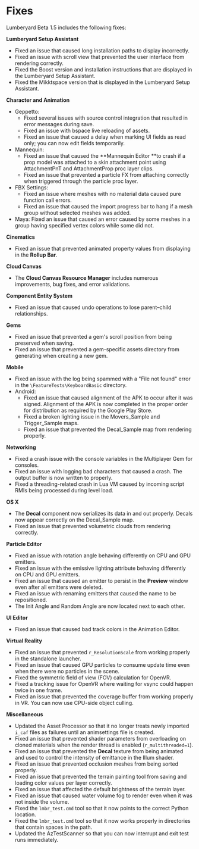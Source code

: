 # Fixes<a name="lumberyard-v1.5-fixes"></a>

Lumberyard Beta 1.5 includes the following fixes:

**Lumberyard Setup Assistant**
+ Fixed an issue that caused long installation paths to display incorrectly.
+ Fixed an issue with scroll view that prevented the user interface from rendering correctly.
+ Fixed the Boost version and installation instructions that are displayed in the Lumberyard Setup Assistant.
+ Fixed the Mikktspace version that is displayed in the Lumberyard Setup Assistant.

**Character and Animation**
+ Geppetto:
  + Fixed several issues with source control integration that resulted in error messages during save.
  + Fixed an issue with bspace live reloading of assets.
  + Fixed an issue that caused a delay when marking UI fields as read only; you can now edit fields temporarily.
+ Mannequin:
  + Fixed an issue that caused the **Mannequin Editor **to crash if a prop model was attached to a skin attachment point using AttachmentPnT and AttachmentProp proc layer clips.
  + Fixed an issue that prevented a particle FX from attaching correctly when triggered through the particle proc layer.
+ FBX Settings:
  + Fixed an issue where meshes with no material data caused pure function call errors.
  + Fixed an issue that caused the import progress bar to hang if a mesh group without selected meshes was added.
+ Maya: Fixed an issue that caused an error caused by some meshes in a group having specified vertex colors while some did not.

**Cinematics**
+ Fixed an issue that prevented animated property values from displaying in the **Rollup Bar**.

**Cloud Canvas**
+ The **Cloud Canvas Resource Manager** includes numerous improvements, bug fixes, and error validations.

**Component Entity System**
+ Fixed an issue that caused undo operations to lose parent–child relationships.

**Gems**
+ Fixed an issue that prevented a gem's scroll position from being preserved when saving.
+ Fixed an issue that prevented a gem-specific assets directory from generating when creating a new gem.

**Mobile**
+ Fixed an issue with the log being spammed with a "File not found" error in the `\FeatureTests\KeyboardBasic` directory.
+ Android:
  + Fixed an issue that caused alignment of the APK to occur after it was signed. Alignment of the APK is now completed in the proper order for distribution as required by the Google Play Store.
  + Fixed a broken lighting issue in the Movers\_Sample and Trigger\_Sample maps.
  + Fixed an issue that prevented the Decal\_Sample map from rendering properly.

**Networking**
+ Fixed a crash issue with the console variables in the Multiplayer Gem for consoles.
+ Fixed an issue with logging bad characters that caused a crash. The output buffer is now written to properly.
+ Fixed a threading-related crash in Lua VM caused by incoming script RMIs being processed during level load.

**OS X**
+ The **Decal** component now serializes its data in and out properly. Decals now appear correctly on the Decal\_Sample map.
+ Fixed an issue that prevented volumetric clouds from rendering correctly.

**Particle Editor**
+ Fixed an issue with rotation angle behaving differently on CPU and GPU emitters.
+ Fixed an issue with the emissive lighting attribute behaving differently on CPU and GPU emitters.
+ Fixed an issue that caused an emitter to persist in the **Preview** window even after all emitters were deleted.
+ Fixed an issue with renaming emitters that caused the name to be repositioned.
+ The Init Angle and Random Angle are now located next to each other.

**UI Editor**
+ Fixed an issue that caused bad track colors in the Animation Editor.

**Virtual Reality**
+ Fixed an issue that prevented `r_ResolutionScale` from working properly in the standalone launcher.
+ Fixed an issue that caused GPU particles to consume update time even when there were no particles in the scene.
+ Fixed the symmetric field of view (FOV) calculation for OpenVR.
+ Fixed a tracking issue for OpenVR where waiting for vsync could happen twice in one frame.
+ Fixed an issue that prevented the coverage buffer from working properly in VR. You can now use CPU-side object culling.

**Miscellaneous**
+ Updated the Asset Processor so that it no longer treats newly imported `i_caf` files as failures until an animsettings file is created.
+ Fixed an issue that prevented shader parameters from overloading on cloned materials when the render thread is enabled (`r_multithreaded=1`).
+ Fixed an issue that prevented the **Decal** texture from being animated and used to control the intensity of emittance in the Illum shader.
+ Fixed an issue that prevented occlusion meshes from being sorted properly.
+ Fixed an issue that prevented the terrain painting tool from saving and loading color values per layer correctly.
+ Fixed an issue that affected the default brightness of the terrain layer.
+ Fixed an issue that caused water volume fog to render even when it was not inside the volume.
+ Fixed the `lmbr_test.cmd` tool so that it now points to the correct Python location.
+ Fixed the `lmbr_test.cmd` tool so that it now works properly in directories that contain spaces in the path.
+ Updated the AzTestScanner so that you can now interrupt and exit test runs immediately.